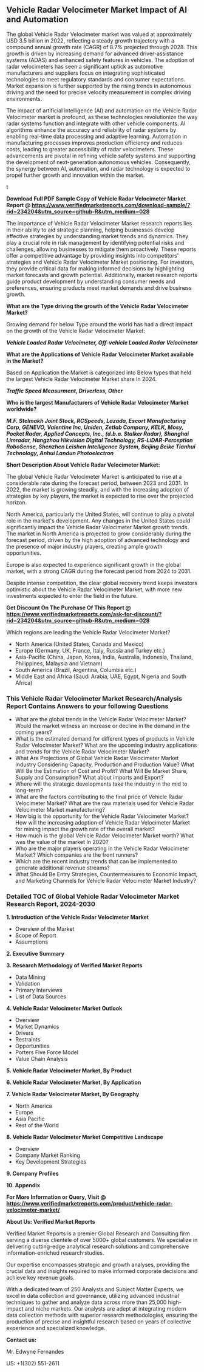 <h2>Vehicle Radar Velocimeter Market Impact of AI and Automation</h2><p>The global Vehicle Radar Velocimeter market was valued at approximately USD 3.5 billion in 2022, reflecting a steady growth trajectory with a compound annual growth rate (CAGR) of 8.7% projected through 2028. This growth is driven by increasing demand for advanced driver-assistance systems (ADAS) and enhanced safety features in vehicles. The adoption of radar velocimeters has seen a significant uptick as automotive manufacturers and suppliers focus on integrating sophisticated technologies to meet regulatory standards and consumer expectations. Market expansion is further supported by the rising trends in autonomous driving and the need for precise velocity measurement in complex driving environments.</p><p>The impact of artificial intelligence (AI) and automation on the Vehicle Radar Velocimeter market is profound, as these technologies revolutionize the way radar systems function and integrate with other vehicle components. AI algorithms enhance the accuracy and reliability of radar systems by enabling real-time data processing and adaptive learning. Automation in manufacturing processes improves production efficiency and reduces costs, leading to greater accessibility of radar velocimeters. These advancements are pivotal in refining vehicle safety systems and supporting the development of next-generation autonomous vehicles. Consequently, the synergy between AI, automation, and radar technology is expected to propel further growth and innovation within the market.</p>t</p><p id="" class=""><strong>Download Full PDF Sample Copy of Vehicle Radar Velocimeter Market Report @ <a href="https://www.verifiedmarketreports.com/download-sample/?rid=234204&utm_source=github-R&utm_medium=028" target="_blank">https://www.verifiedmarketreports.com/download-sample/?rid=234204&utm_source=github-R&utm_medium=028</a></strong></p><p>The importance of&nbsp;Vehicle Radar Velocimeter Market research reports lies in their ability to aid strategic planning, helping businesses develop effective strategies by understanding market trends and dynamics. They play a crucial role in risk management by identifying potential risks and challenges, allowing businesses to mitigate them proactively. These reports offer a competitive advantage by providing insights into competitors' strategies and Vehicle Radar Velocimeter Market positioning. For investors, they provide critical data for making informed decisions by highlighting market forecasts and growth potential. Additionally, market research reports guide product development by understanding consumer needs and preferences, ensuring products meet market demands and drive business growth.</p><p><strong>What are the&nbsp;Type driving the growth of the Vehicle Radar Velocimeter Market?</strong></p><p id="" class="">Growing demand for below Type around the world has had a direct impact on the growth of the Vehicle Radar Velocimeter Market:</p><em><strong>Vehicle Loaded Radar Velocimeter, Off-vehicle Loaded Radar Velocimeter</strong></em></p><strong>What are the&nbsp;Applications&nbsp;of Vehicle Radar Velocimeter Market available in the Market?</strong></p><p id="" class="">Based on Application the Market is categorized into Below types that held the largest Vehicle Radar Velocimeter Market share In 2024.</p><em><strong>Traffic Speed Measurment, Driverless, Other</strong></em></p><strong>Who is the largest Manufacturers of Vehicle Radar Velocimeter Market worldwide?</strong></p><p><em><strong>M.F. Stelmakh Joint Stock, RCSpeeds, Lazada, Escort Manufacturing Corp, GENEVO, Valentine Inc, Uniden, Zetlab Company, KELK, Mosy, Pocket Radar, Applied Concepts, Inc., (d.b.a. Stalker Radar), Shanghai Limradar, Hangzhou Hikvision Digital Technology, RS-LiDAR-Perception RoboSense, Shenzhen Leishen Intelligence System, Beijing Beike Tianhui Technology, Anhui Landun Photoelectron</strong></em></p><p id="" class=""><strong>Short Description About Vehicle Radar Velocimeter Market:</strong></p><p>The global Vehicle Radar Velocimeter Market is anticipated to rise at a considerable rate during the forecast period, between 2023 and 2031. In 2022, the market is growing steadily, and with the increasing adoption of strategies by key players, the market is expected to rise over the projected horizon.</p><p>North America, particularly the United States, will continue to play a pivotal role in the market's development. Any changes in the United States could significantly impact the Vehicle Radar Velocimeter Market growth trends. The market in North America is projected to grow considerably during the forecast period, driven by the high adoption of advanced technology and the presence of major industry players, creating ample growth opportunities.</p><p>Europe is also expected to experience significant growth in the global market, with a strong CAGR during the forecast period from 2024 to 2031.</p><p>Despite intense competition, the clear global recovery trend keeps investors optimistic about the Vehicle Radar Velocimeter Market, with more new investments expected to enter the field in the future.</p><p id="" class=""><strong>Get Discount On The Purchase Of This Report @ <a href="https://www.verifiedmarketreports.com/ask-for-discount/?rid=234204&utm_source=github-R&utm_medium=028" target="_blank">https://www.verifiedmarketreports.com/ask-for-discount/?rid=234204&utm_source=github-R&utm_medium=028</a></strong></p>Which regions are leading the Vehicle Radar Velocimeter Market?</p><ul><li>North America (United States, Canada and Mexico)</li><li>Europe (Germany, UK, France, Italy, Russia and Turkey etc.)</li><li>Asia-Pacific (China, Japan, Korea, India, Australia, Indonesia, Thailand, Philippines, Malaysia and Vietnam)</li><li>South America (Brazil, Argentina, Columbia etc.)</li><li>Middle East and Africa (Saudi Arabia, UAE, Egypt, Nigeria and South Africa)</li></ul><h3 id="" class="">This Vehicle Radar Velocimeter Market Research/Analysis Report Contains Answers to your following Questions</h3><ul><li>What are the global trends in the Vehicle Radar Velocimeter Market? Would the market witness an increase or decline in the demand in the coming years?</li><li>What is the estimated demand for different types of products in Vehicle Radar Velocimeter Market? What are the upcoming industry applications and trends for the Vehicle Radar Velocimeter Market?</li><li>What Are Projections of Global Vehicle Radar Velocimeter Market Industry Considering Capacity, Production and Production Value? What Will Be the Estimation of Cost and Profit? What Will Be Market Share, Supply and Consumption? What about imports and Export?</li><li>Where will the strategic developments take the industry in the mid to long-term?</li><li>What are the factors contributing to the final price of Vehicle Radar Velocimeter Market? What are the raw materials used for Vehicle Radar Velocimeter Market manufacturing?</li><li>How big is the opportunity for the Vehicle Radar Velocimeter Market? How will the increasing adoption of Vehicle Radar Velocimeter Market for mining impact the growth rate of the overall market?</li><li>How much is the global Vehicle Radar Velocimeter Market worth? What was the value of the market In 2020?</li><li>Who are the major players operating in the Vehicle Radar Velocimeter Market? Which companies are the front runners?</li><li>Which are the recent industry trends that can be implemented to generate additional revenue streams?</li><li>What Should Be Entry Strategies, Countermeasures to Economic Impact, and Marketing Channels for Vehicle Radar Velocimeter Market Industry?</li></ul><h3 id="" class="">Detailed TOC of Global Vehicle Radar Velocimeter Market Research Report, 2024-2030</h3><p id="" class=""><strong>1. Introduction of the Vehicle Radar Velocimeter Market</strong></p><ul><li>Overview of the Market</li><li>Scope of Report</li><li>Assumptions</li></ul><p id="" class=""><strong>2. Executive Summary</strong></p><p id="" class=""><strong>3. Research Methodology of Verified Market Reports</strong></p><ul><li>Data Mining</li><li>Validation</li><li>Primary Interviews</li><li>List of Data Sources</li></ul><p id="" class=""><strong>4. Vehicle Radar Velocimeter Market Outlook</strong></p><ul><li>Overview</li><li>Market Dynamics</li><li>Drivers</li><li>Restraints</li><li>Opportunities</li><li>Porters Five Force Model</li><li>Value Chain Analysis</li></ul><p id="" class=""><strong>5. Vehicle Radar Velocimeter Market, By Product</strong></p><p id="" class=""><strong>6. Vehicle Radar Velocimeter Market, By Application</strong></p><p id="" class=""><strong>7. Vehicle Radar Velocimeter Market, By Geography</strong></p><ul><li>North America</li><li>Europe</li><li>Asia Pacific</li><li>Rest of the World</li></ul><p id="" class=""><strong>8. Vehicle Radar Velocimeter Market Competitive Landscape</strong></p><ul><li>Overview</li><li>Company Market Ranking</li><li>Key Development Strategies</li></ul><p id="" class=""><strong>9. Company Profiles</strong></p><p id="" class=""><strong>10. Appendix</strong></p><p id="" class=""><strong>For More Information or Query, Visit @ <a href="https://www.verifiedmarketreports.com/product/vehicle-radar-velocimeter-market/" target="_blank">https://www.verifiedmarketreports.com/product/vehicle-radar-velocimeter-market/</a></strong></p><p id="" class=""><strong>About Us: Verified Market Reports</strong></p><p id="" class="">Verified Market Reports is a premier Global Research and Consulting firm serving a diverse clientele of over 5000+ global customers. We specialize in delivering cutting-edge analytical research solutions and comprehensive information-enriched research studies.</p><p id="" class="">Our expertise encompasses strategic and growth analyses, providing the crucial data and insights required to make informed corporate decisions and achieve key revenue goals.</p><p id="" class="">With a dedicated team of 250 Analysts and Subject Matter Experts, we excel in data collection and governance, utilizing advanced industrial techniques to gather and analyze data across more than 25,000 high-impact and niche markets. Our analysts are adept at integrating modern data collection methods with superior research methodologies, ensuring the production of precise and insightful research based on years of collective experience and specialized knowledge.</p><p id="" class=""><strong>Contact us:</strong></p><p id="" class="">Mr. Edwyne Fernandes</p><p id="" class="">US: +1(302) 551-2611</p>